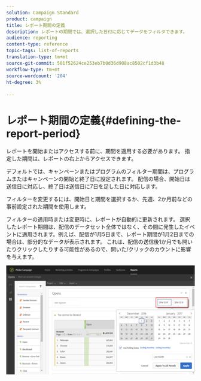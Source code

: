 ```yaml
---
solution: Campaign Standard
product: campaign
title: レポート期間の定義
description: レポートの期間では、選択した日付に応じてデータをフィルタできます。
audience: reporting
content-type: reference
topic-tags: list-of-reports
translation-type: tm+mt
source-git-commit: 501f52624ce253eb7b0d36d908ac8502cf1d3b48
workflow-type: tm+mt
source-wordcount: '204'
ht-degree: 3%

---
```



# レポート期間の定義{#defining-the-report-period}

レポートを開始またはアクセスする前に、期間を適用する必要があります。 指定した期間は、レポートの右上からアクセスできます。

デフォルトでは、キャンペーンまたはプログラムのフィルター期間は、プログラムまたはキャンペーンの開始と終了日に設定されます。 配信の場合、開始日は送信日に対応し、終了日は送信日に7日を足した日に対応します。

フィルターを変更するには、開始日と期間を選択するか、先週、2か月前などの事前設定された期間を使用します。

フィルターの適用時または変更時に、レポートが自動的に更新されます。 選択したレポート期間は、配信のデータセット全体ではなく、その間に発生したイベントに適用されます。例えば、配信が1月5日まで、レポート期間が1月2日までの場合は、部分的なデータが表示されます。 これは、配信の送信後1か月でも開いたりクリックしたりする可能性があるので、開いた/クリックのカウントに影響を与えます。

![](assets/campaign_reports_5.png)
